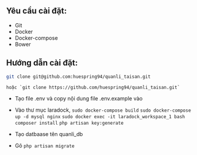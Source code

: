 ## Yêu cầu cài đặt:

- Git
- Docker
- Docker-compose
- Bower

## Hướng dẫn cài đặt:

```bash
git clone git@github.com:huespring94/quanli_taisan.git
```
    hoặc `git clone https://github.com/huespring94/quanli_taisan.git`

- Tạo file .env và copy nội dung file .env.example vào 

- Vào thư mục laradock,
    `sudo docker-compose build`
    `sudo docker-compose up -d mysql nginx`
    `sudo docker exec -it laradock_workspace_1 bash`
    `composer install`
    `php artisan key:generate`

- Tạo datbaase tên quanli_db

- Gõ `php artisan migrate`
